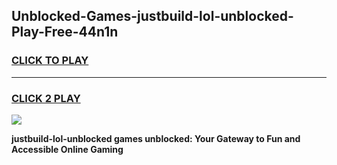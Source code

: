 
## Unblocked-Games-justbuild-lol-unblocked-Play-Free-44n1n
<h3>
<a href="https://premium76.site?title=justbuild-lol-unblocked&ref=19M">CLICK TO PLAY</a></h3>
<hr>

<h3>
<a href="https://premium76.site?title=justbuild-lol-unblocked&ref=19M">CLICK 2 PLAY</a>
  
</h3>

<a href="https://premium76.site?title=justbuild-lol-unblocked&ref=19M"><img src="https://clearcache.store/games.png"></a>


**justbuild-lol-unblocked games unblocked: Your Gateway to Fun and Accessible Online Gaming**
